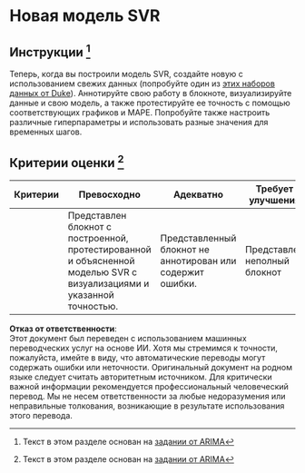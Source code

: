 # Новая модель SVR

## Инструкции [^1]

Теперь, когда вы построили модель SVR, создайте новую с использованием свежих данных (попробуйте один из [этих наборов данных от Duke](http://www2.stat.duke.edu/~mw/ts_data_sets.html)). Аннотируйте свою работу в блокноте, визуализируйте данные и свою модель, а также протестируйте ее точность с помощью соответствующих графиков и MAPE. Попробуйте также настроить различные гиперпараметры и использовать разные значения для временных шагов.

## Критерии оценки [^1]

| Критерии | Превосходно                                                 | Адекватно                                                 | Требует улучшения                   |
| --------- | ----------------------------------------------------------- | -------------------------------------------------------- | ----------------------------------- |
|           | Представлен блокнот с построенной, протестированной и объясненной моделью SVR с визуализациями и указанной точностью. | Представленный блокнот не аннотирован или содержит ошибки. | Представлен неполный блокнот       |



[^1]:Текст в этом разделе основан на [задании от ARIMA](https://github.com/microsoft/ML-For-Beginners/tree/main/7-TimeSeries/2-ARIMA/assignment.md)

**Отказ от ответственности**:  
Этот документ был переведен с использованием машинных переводческих услуг на основе ИИ. Хотя мы стремимся к точности, пожалуйста, имейте в виду, что автоматические переводы могут содержать ошибки или неточности. Оригинальный документ на родном языке следует считать авторитетным источником. Для критически важной информации рекомендуется профессиональный человеческий перевод. Мы не несем ответственности за любые недоразумения или неправильные толкования, возникающие в результате использования этого перевода.